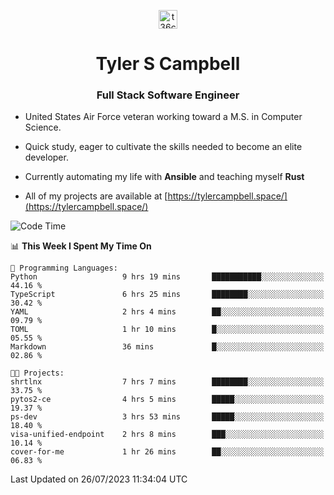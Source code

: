 <p align="center">
<a href="https://www.linkedin.com/in/t36campbell" target="blank"><img align="center" src="https://ik.imagekit.io/t36campbell/Portfolio/linkedin.png.original_m8bbGgPh6.png" alt="t36campbell" height="30" width="30" /></a>
</p>
<h1 align="center">Tyler S Campbell</h1>
<h3 align="center">Full Stack Software Engineer</h3>

* United States Air Force veteran working toward a M.S. in Computer Science.

* Quick study, eager to cultivate the skills needed to become an elite developer.

* Currently automating my life with **Ansible** and teaching myself **Rust**

* All of my projects are available at [https://tylercampbell.space/](https://tylercampbell.space/)

<!--START_SECTION:waka-->
![Code Time](http://img.shields.io/badge/Code%20Time-2%2C650%20hrs%2047%20mins-blue)

📊 **This Week I Spent My Time On** 

```text
💬 Programming Languages: 
Python                   9 hrs 19 mins       ███████████░░░░░░░░░░░░░░   44.16 % 
TypeScript               6 hrs 25 mins       ████████░░░░░░░░░░░░░░░░░   30.42 % 
YAML                     2 hrs 4 mins        ██░░░░░░░░░░░░░░░░░░░░░░░   09.79 % 
TOML                     1 hr 10 mins        █░░░░░░░░░░░░░░░░░░░░░░░░   05.55 % 
Markdown                 36 mins             █░░░░░░░░░░░░░░░░░░░░░░░░   02.86 % 

🐱‍💻 Projects: 
shrtlnx                  7 hrs 7 mins        ████████░░░░░░░░░░░░░░░░░   33.75 % 
pytos2-ce                4 hrs 5 mins        █████░░░░░░░░░░░░░░░░░░░░   19.37 % 
ps-dev                   3 hrs 53 mins       █████░░░░░░░░░░░░░░░░░░░░   18.40 % 
visa-unified-endpoint    2 hrs 8 mins        ███░░░░░░░░░░░░░░░░░░░░░░   10.14 % 
cover-for-me             1 hr 26 mins        ██░░░░░░░░░░░░░░░░░░░░░░░   06.83 % 
```


 Last Updated on 26/07/2023 11:34:04 UTC
<!--END_SECTION:waka-->
